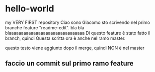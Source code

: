 # hello-world
my VERY FIRST repository
Ciao sono Giacomo sto scrivendo nel primo branche feature "readme-edit". bla bla blaaaaaaaaaaaaaaaaaaaaaaaaaaaaaaa 
Di questo feature è stato fatto il branch, quindi Questa scritta ora è anche nel ramo master.

questo testo viene aggiunto dopo il merge, quindi NON è nel master
<h2> faccio un commit sul primo ramo feature</h2>
